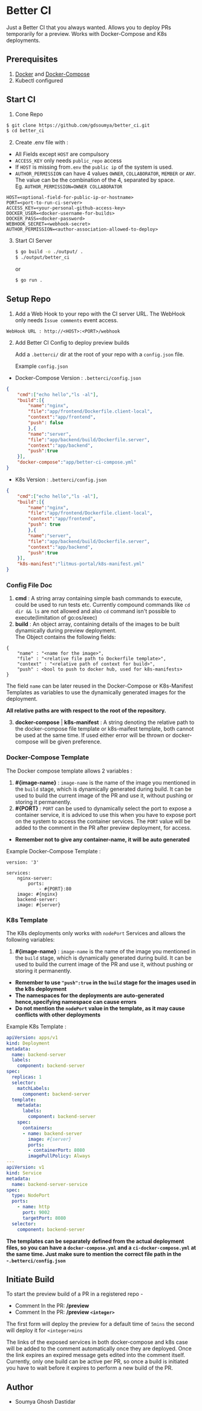 # Better CI

Just a Better CI that you always wanted. Allows you to deploy PRs temporarily for a preview. Works with Docker-Compose and K8s deployments.

## Prerequisites

1. [Docker](https://www.digitalocean.com/community/tutorials/how-to-install-and-use-docker-on-ubuntu-18-04) and [Docker-Compose](https://docs.docker.com/compose/install/)
2. Kubectl configured

## Start CI
1. Cone Repo

```sh
$ git clone https://github.com/gdsoumya/better_ci.git
$ cd better_ci
```
2. Create .env file with :
* All Fields except `HOST` are compulsory
* `ACCESS_KEY` only needs `public_repo` access
* If `HOST` is missing from`.env` the `public ip` of the system is used.
* `AUTHOR_PERMISSION` can have 4 values `OWNER`, `COLLABORATOR`, `MEMBER` or `ANY`. The value can be the combination of the 4, separated by space.<br>Eg. `AUTHOR_PERMISSION=OWNER COLLABORATOR`
  
```
HOST=<optional-field-for-public-ip-or-hostname>
PORT=<port-to-run-ci-server>
ACCESS_KEY=<your-personal-github-access-key>
DOCKER_USER=<docker-username-for-builds>
DOCKER_PASS=<docker-password>
WEBHOOK_SECRET=<webhook-secret>
AUTHOR_PERMISSION=<author-association-allowed-to-deploy>
```
3. Start CI Server

    ```sh
    $ go build -o ./output/ .
    $ ./output/better_ci
    ```
    or

    ```sh
    $ go run . 
    ```

## Setup Repo

1. Add a Web Hook to your repo with the CI server URL. The WebHook only needs `Issue comments` event access. 

```
WebHook URL : http://<HOST>:<PORT>/webhook
```

2. Add Better CI Config to deploy preview builds

    Add a `.betterci/` dir at the root of your repo with a `config.json` file.
    
    Example `config.json`
    
* Docker-Compose Version : `.betterci/config.json`
```json
{
    "cmd":["echo hello","ls -al"],
    "build":[{
        "name":"nginx",
        "file":"app/frontend/Dockerfile.client-local",
        "context":"app/frontend",
        "push": false
        },{
        "name":"server",
        "file":"app/backend/build/Dockerfile.server",
        "context":"app/backend",
        "push":true
    }],
    "docker-compose":"app/better-ci-compose.yml"
}
```   

* K8s Version : `.betterci/config.json`
```json
{
    "cmd":["echo hello","ls -al"],
    "build":[{
        "name":"nginx",
        "file":"app/frontend/Dockerfile.client-local",
        "context":"app/frontend",
        "push": true
        },{
        "name":"server",
        "file":"app/backend/build/Dockerfile.server",
        "context":"app/backend",
        "push":true
    }],
    "k8s-manifest":"litmus-portal/k8s-manifest.yml"
}
``` 

### Config File Doc
1. **cmd** : A string array containing simple bash commands to execute, could be used to run tests etc. Currently compound commands like `cd dir && ls` are not allowed and also `cd` command isn't possible to execute(limitation of go:os/exec)
2. **build** : An object array, containing details of the images to be built dynamically during preview deployment.<br>The Object contains the following fields:
```
{
    "name" : "<name for the image>",
    "file" : "<relative file path to Dockerfile template>",
    "context" : "<relative path of context for build>",
    "push" : <bool to push to docker hub, used for k8s-manifests>
}
```
The field `name` can be later reused in the Docker-Compose or K8s-Manifest Templates as variables to use the dynamically generated images for the deployment.

**All relative paths are with respect to the root of the repository.**
    
3. **docker-compose** | **k8s-manifest** : A string denoting the relative path to the docker-compose file template or k8s-maifest template, both cannot be used at the same time. If used either error will be thrown or docker-compose will be given preference.

### Docker-Compose Template
The Docker compose template allows 2 variables :
1. **#{image-name}** : `image-name` is the name of the image you mentioned in the `build` stage, which is dynamically generated during build. It can be used to build the current image of the PR and use it, without pushing or storing it permanently.
2. **#{PORT}** : `PORT` can be used to dynamically select the port to expose a container service, it is adviced to use this when you have to expose port on the system to access the container services. The `PORT` value will be added to the comment in the PR after preview deployment, for access.

* **Remember not to give any container-name, it will be auto generated**

Example Docker-Compose Template :
```
version: '3'

services:
    nginx-server:
        ports:
            - #{PORT}:80
	image: #{nginx}
    backend-server:
	image: #{server}
```  
### K8s Template
The K8s deployments only works with `nodePort` Services and allows the following variables:
1. **#{image-name}** : `image-name` is the name of the image you mentioned in the `build` stage, which is dynamically generated during build. It can be used to build the current image of the PR and use it, without pushing or storing it permanently.

* **Remember to use `"push":true` in the `build` stage for the images used in the k8s deployment**
* **The namespaces for the deployments are auto-generated hence,specifying namespace can cause errors**
* **Do not mention the `nodePort` value in the template, as it may cause conflicts with other deployments**

Example K8s Template :
```yaml
apiVersion: apps/v1
kind: Deployment
metadata:
  name: backend-server
  labels:
    component: backend-server
spec:
  replicas: 1
  selector:
    matchLabels:
      component: backend-server
  template:
    metadata:
      labels:
        component: backend-server
    spec:
      containers:
      - name: backend-server
        image: #{server}
        ports:
        - containerPort: 8080
        imagePullPolicy: Always
---
apiVersion: v1
kind: Service
metadata:
  name: backend-server-service
spec:
  type: NodePort
  ports:
    - name: http
      port: 9002
      targetPort: 8080
  selector:
    component: backend-server
```

**The templates can be separately defined from the actual deployment files, so you can have a `docker-compose.yml` and a `ci-docker-compose.yml` at the same time. Just make sure to mention the correct file path in the -`.betterci/config.json`**

## Initiate Build

To start the preview build of a PR in a registered repo -
* Comment In the PR: **/preview**
* Comment In the PR: **/preview `<integer>`**

The first form will deploy the preview for a default time of `5mins` the second will deploy it for `<integer>mins`

The links of the exposed services in both docker-compose and k8s case will be added to the comment automatically once they are deployed. Once the link expires an expired message gets edited into the comment itself.
Currently, only one build can be active per PR, so once a build is initiated you have to wait before it expires to perform a new build of the PR. 

## Author
* Soumya Ghosh Dastidar
